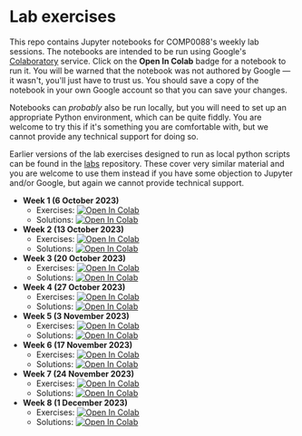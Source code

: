 # Lab exercises

This repo contains Jupyter notebooks for COMP0088's weekly lab sessions. The notebooks are intended to be run using Google's [Colaboratory](https://colab.research.google.com) service. Click on the **Open In Colab** badge for a notebook to run it. You will be warned that the notebook was not authored by Google — it wasn't, you'll just have to trust us. You should save a copy of the notebook in your own Google account so that you can save your changes.

Notebooks can *probably* also be run locally, but you will need to set up an appropriate Python environment, which can be quite fiddly. You are welcome to try this if it's something you are comfortable with, but we cannot provide any technical support for doing so.

Earlier versions of the lab exercises designed to run as local python scripts can be found in the [labs](https://github.com/comp0088/labs) repository. These cover very similar material and you are welcome to use them instead if you have some objection to Jupyter and/or Google, but again we cannot provide technical support.

* **Week 1 (6 October 2023)**
    - Exercises: [![Open In Colab](https://colab.research.google.com/assets/colab-badge.svg)](https://colab.research.google.com/github/comp0088/colab/blob/main/comp88_lab1.ipynb)
    - Solutions: [![Open In Colab](https://colab.research.google.com/assets/colab-badge.svg)](https://colab.research.google.com/github/comp0088/colab/blob/main/comp88_lab1%2Bsolutions.ipynb)
* **Week 2 (13 October 2023)**
    - Exercises: [![Open In Colab](https://colab.research.google.com/assets/colab-badge.svg)](https://colab.research.google.com/github/comp0088/colab/blob/main/comp88_lab2.ipynb)
    - Solutions: [![Open In Colab](https://colab.research.google.com/assets/colab-badge.svg)](https://colab.research.google.com/github/comp0088/colab/blob/main/comp88_lab2%2Bsolutions.ipynb)
* **Week 3 (20 October 2023)**
    - Exercises: [![Open In Colab](https://colab.research.google.com/assets/colab-badge.svg)](https://colab.research.google.com/github/comp0088/colab/blob/main/comp88_lab3.ipynb)
    - Solutions: [![Open In Colab](https://colab.research.google.com/assets/colab-badge.svg)](https://colab.research.google.com/github/comp0088/colab/blob/main/comp88_lab3%2Bsolutions.ipynb)
* **Week 4 (27 October 2023)**
    - Exercises: [![Open In Colab](https://colab.research.google.com/assets/colab-badge.svg)](https://colab.research.google.com/github/comp0088/colab/blob/main/comp88_lab4.ipynb)
    - Solutions: [![Open In Colab](https://colab.research.google.com/assets/colab-badge.svg)](https://colab.research.google.com/github/comp0088/colab/blob/main/comp88_lab4%2Bsolutions.ipynb)
* **Week 5 (3 November 2023)**
    - Exercises: [![Open In Colab](https://colab.research.google.com/assets/colab-badge.svg)](https://colab.research.google.com/github/comp0088/colab/blob/main/comp88_lab5.ipynb)
    - Solutions: [![Open In Colab](https://colab.research.google.com/assets/colab-badge.svg)](https://colab.research.google.com/github/comp0088/colab/blob/main/comp88_lab5%2Bsolutions.ipynb)
* **Week 6 (17 November 2023)**
    - Exercises: [![Open In Colab](https://colab.research.google.com/assets/colab-badge.svg)](https://colab.research.google.com/github/comp0088/colab/blob/main/comp88_lab6.ipynb)
    - Solutions: [![Open In Colab](https://colab.research.google.com/assets/colab-badge.svg)](https://colab.research.google.com/github/comp0088/colab/blob/main/comp88_lab6%2Bsolutions.ipynb)
* **Week 7 (24 November 2023)**
    - Exercises: [![Open In Colab](https://colab.research.google.com/assets/colab-badge.svg)](https://colab.research.google.com/github/comp0088/colab/blob/main/comp88_lab7.ipynb)
    - Solutions: [![Open In Colab](https://colab.research.google.com/assets/colab-badge.svg)](https://colab.research.google.com/github/comp0088/colab/blob/main/comp88_lab7%2Bsolutions.ipynb)
* **Week 8 (1 December 2023)**
    - Exercises: [![Open In Colab](https://colab.research.google.com/assets/colab-badge.svg)](https://colab.research.google.com/github/comp0088/colab/blob/main/comp88_lab8.ipynb)
    - Solutions: [![Open In Colab](https://colab.research.google.com/assets/colab-badge.svg)](https://colab.research.google.com/github/comp0088/colab/blob/main/comp88_lab8%2Bsolutions.ipynb)
